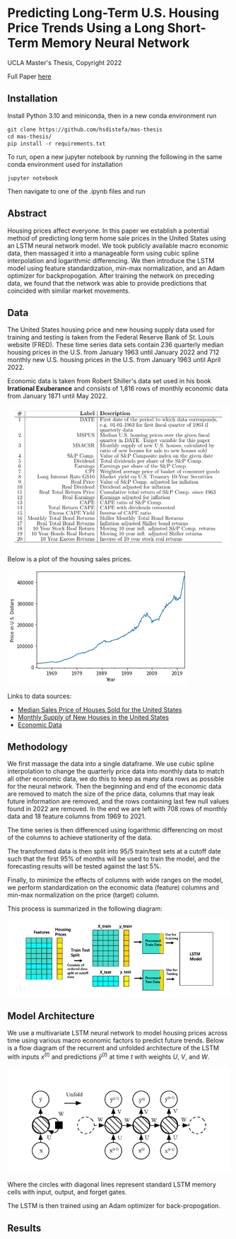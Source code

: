 # Predicting Long-Term U.S. Housing Price Trends Using a Long Short-Term Memory Neural Network

UCLA Master's Thesis, Copyright 2022

Full Paper [here](https://github.com/hsdistefa/mas-thesis/blob/master/manuscript/Harrison_DiStefano_MAS_Thesis.pdf)

## Installation

Install Python 3.10 and miniconda, then in a new conda environment run

```
git clone https://github.com/hsdistefa/mas-thesis
cd mas-thesis/
pip install -r requirements.txt
```

To run, open a new jupyter notebook by running the following in the same conda environment used for installation

```
jupyter notebook
```

Then navigate to one of the .ipynb files and run


## Abstract
Housing prices affect everyone. In this paper we establish a potential method of predicting long term home sale prices in the United States using an LSTM neural network model. We took publicly available macro economic data, then massaged it into a manageable form using cubic spline interpolation and logarithmic differencing. We then introduce the LSTM model using feature standardization, min-max normalization, and an Adam optimizer for backpropogation. After training the network on preceding data, we found that the network was able to provide predictions that coincided with similar market movements.

## Data

The United States housing price and new housing supply data used for training and testing is taken from the Federal Reserve Bank of St. Louis website (FRED). These time series data sets contain 236 quarterly median housing prices in the U.S. from January 1963 until January 2022 and 712 monthly new U.S. housing prices in the U.S. from January 1963 until April 2022.

Economic data is taken from Robert Shiller's data set used in his book **Irrational Exuberance** and consists of 1,816 rows of monthly economic data from January 1871 until May 2022.

![Data Details](figures/data_info_table.png)

Below is a plot of the housing sales prices.

![U.S. Median Sales Price of Houses Sold](figures/MSPUS_pandas.png)

Links to data sources:

- [Median Sales Price of Houses Sold for the United States](https://fred.stlouisfed.org/series/MSPUS)
- [Monthly Supply of New Houses in the United States](https://fred.stlouisfed.org/series/MSACSR)
- [Economic Data](http://www.econ.yale.edu/~shiller/data.htm)

## Methodology

We first massage the data into a single dataframe. We use cubic spline interpolation to change the quarterly price data into monthly data to match all other economic data, we do this to keep as many data rows as possible for the neural network. Then the beginning and end of the economic data are removed to match the size of the price data, columns that may leak future information are removed, and the rows containing last few null values found in 2022 are removed. In the end we are left with 708 rows of monthly data and 18 feature columns from 1969 to 2021.

The time series is then differenced using logarithmic differencing on most of the columns to achieve stationerity of the data. 

The transformed data is then split into 95/5 train/test sets at a cutoff date such that the first 95% of months will be used to train the model, and the forecasting results will be tested against the last 5%.

Finally, to minimize the effects of columns with wide ranges on the model, we perform standardization on the economic data (feature) columns and min-max normalization on the price (target) column. 

This process is summarized in the following diagram:

![Data Processing Diagram](figures/train_test_split2.png)

## Model Architecture

We use a multivariate LSTM neural network to model housing prices across time using various macro economic factors to predict future trends. Below is a flow diagram of the recurrent and unfolded architecture of the LSTM with inputs $x^{(t)}$ and predictions $\hat{y}^{(t)}$ at time $t$ with weights $U$, $V$, and $W$.

![LSTM Architecture](figures/lstm_architecture4.png)

Where the circles with diagonal lines represent standard LSTM memory cells with input, output, and forget gates.

The LSTM is then trained using an Adam optimizer for back-propogation.


## Results





